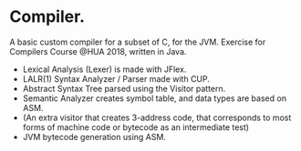 # Compiler.
A basic custom compiler for a subset of C, for the JVM. Exercise for Compilers Course @HUA 2018, written in Java.
* Lexical Analysis (Lexer) is made with JFlex.
* LALR(1) Syntax Analyzer / Parser made with CUP.
* Abstract Syntax Tree parsed using the Visitor pattern.
* Semantic Analyzer creates symbol table, and data types are based on ASM.
* (An extra visitor that creates 3-address code, that corresponds to most forms of machine code or bytecode as an intermediate test)
* JVM bytecode generation using ASM.
